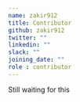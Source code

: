 ```yaml
---
name: zakir912
title: Contributor
github: zakir912
twitter: ""
linkedin: ""
slack: ""
joining_date: ""
role : contributor
---
```


Still waiting for this
